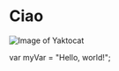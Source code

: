 # Ciao
![Image of Yaktocat](https://octodex.github.com/images/yaktocat.png)

var myVar = "Hello, world!";
